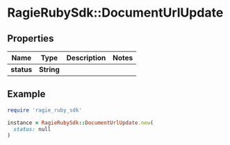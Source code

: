 # RagieRubySdk::DocumentUrlUpdate

## Properties

| Name | Type | Description | Notes |
| ---- | ---- | ----------- | ----- |
| **status** | **String** |  |  |

## Example

```ruby
require 'ragie_ruby_sdk'

instance = RagieRubySdk::DocumentUrlUpdate.new(
  status: null
)
```

